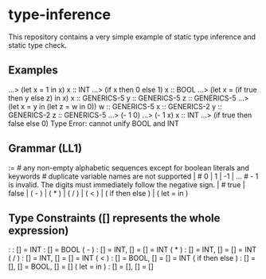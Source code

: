 # type-inference
This repository contains a very simple example of static type inference and static type check.

## Examples
...> (let x = 1 in x)
x :: INT
...> (if x then 0 else 1)
x :: BOOL
...> (let x = (if true then y else z) in x)
x :: GENERICS-5
y :: GENERICS-5
z :: GENERICS-5
...> (let x = y in (let z = w in 0))
w :: GENERICS-5
x :: GENERICS-2
y :: GENERICS-2
z :: GENERICS-5
...> (- 1 0)
...> (- 1 x)
x :: INT
...> (if true then false else 0)
Type Error: cannot unify BOOL and INT

## Grammar (LL1)
<expr> := <variable> # any non-empty alphabetic sequences except for boolean literals and keywords
                     # duplicate variable names are not supported
        | <integer> # 0 | 1 | -1 | ...
                    # - 1 is invalid. The digits must immediately follow the negative sign.
        | <boolean> # true | false
        | ( - <expr1> <expr2> )
        | ( * <expr1> <expr2> )
        | ( / <expr1> <expr2> )
        | ( < <expr1> <expr2> )
        | ( if <expr1> then <expr2> else <expr3> )
        | ( let <variable> = <expr1> in <expr2> )

## Type Constraints ([] represents the whole expression)
<variable>                               :
<integer>                                : [] = INT
<boolean>                                : [] = BOOL
( - <expr1> <expr2> )                    : [] = INT, [<expr1>] = [<expr2>] = INT
( * <expr1> <expr2> )                    : [] = INT, [<expr1>] = [<expr2>] = INT
( / <expr1> <expr2> )                    : [] = INT, [<expr1>] = [<expr2>] = INT
( < <expr1> <expr2> )                    : [] = BOOL, [<expr1>] = [<expr2>] = INT
( if <expr1> then <expr2> else <expr3> ) : [] = [<expr2>], [<expr1>] = BOOL, [<expr2>] = [<expr3>]
( let <variable> = <expr1> in <expr2> )  : [] = [<expr2>], [<variable>] = [<expr1>]
